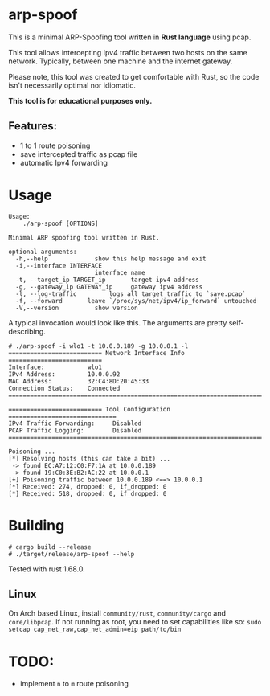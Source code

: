 # arp-spoof


This is a minimal ARP-Spoofing tool written in **Rust language** using pcap.

This tool allows intercepting Ipv4 traffic between two hosts on the same network.
Typically, between one machine and the internet gateway.

Please note, this tool was created to get comfortable with Rust, so the code isn't necessarily optimal nor idiomatic.

**This tool is for educational purposes only.**

## Features:

* 1 to 1 route poisoning
* save intercepted traffic as pcap file
* automatic Ipv4 forwarding

# Usage
```
Usage:
    ./arp-spoof [OPTIONS]

Minimal ARP spoofing tool written in Rust.

optional arguments:
  -h,--help             show this help message and exit
  -i,--interface INTERFACE
                        interface name
  -t, --target_ip TARGET_ip       target ipv4 address
  -g, --gateway_ip GATEWAY_ip     gateway ipv4 address
  -l, --log-traffic         logs all target traffic to `save.pcap`
  -f, --forward       leave `/proc/sys/net/ipv4/ip_forward` untouched
  -V,--version          show version
```
A typical invocation would look like this. The arguments are pretty self-describing.
```
# ./arp-spoof -i wlo1 -t 10.0.0.189 -g 10.0.0.1 -l
========================== Network Interface Info ==========================
Interface:            wlo1
IPv4 Address:         10.0.0.92
MAC Address:          32:C4:8D:20:45:33
Connection Status:    Connected
============================================================================

========================== Tool Configuration ==============================
IPv4 Traffic Forwarding:     Disabled
PCAP Traffic Logging:        Disabled
============================================================================

Poisoning ...
[*] Resolving hosts (this can take a bit) ...
 -> found EC:A7:12:C0:F7:1A at 10.0.0.189
 -> found 19:C0:3E:B2:AC:22 at 10.0.0.1
[+] Poisoning traffic between 10.0.0.189 <==> 10.0.0.1
[*] Received: 274, dropped: 0, if_dropped: 0
[*] Received: 518, dropped: 0, if_dropped: 0
```

# Building

```
# cargo build --release
# ./target/release/arp-spoof --help
```
Tested with rust 1.68.0.


## Linux

On Arch based Linux, install `community/rust`, `community/cargo` and `core/libpcap`. If not running as root, you need to set capabilities like so: ```sudo setcap cap_net_raw,cap_net_admin=eip path/to/bin```

# TODO:

* implement `n` to `m` route poisoning
